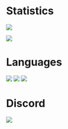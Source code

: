 
# Statistics
[![](https://github-readme-streak-stats.herokuapp.com?user=0zBug&theme=github-dark&hide_border=true&date_format=M%20j%5B%2C%20Y%5D)](https://git.io/streak-stats)

![](https://github-readme-stats.vercel.app/api?username=0zBug&show_icons=true&theme=github-dark)

# Languages
![](https://img.shields.io/badge/-Lua-000000?style=flat&logo=lua)
![](https://img.shields.io/badge/-C++-000000?style=flat&logo=cplusplus)
![](https://img.shields.io/badge/-Python-000000?style=flat&logo=python)

# Discord
![](https://discord.c99.nl/widget/theme-1/699092961308180511.png)
